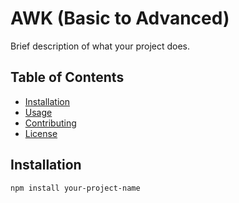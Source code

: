 # AWK (Basic to Advanced)

Brief description of what your project does.

## Table of Contents
- [Installation](#installation)
- [Usage](#usage)
- [Contributing](#contributing)
- [License](#license)

## Installation

```bash
npm install your-project-name
